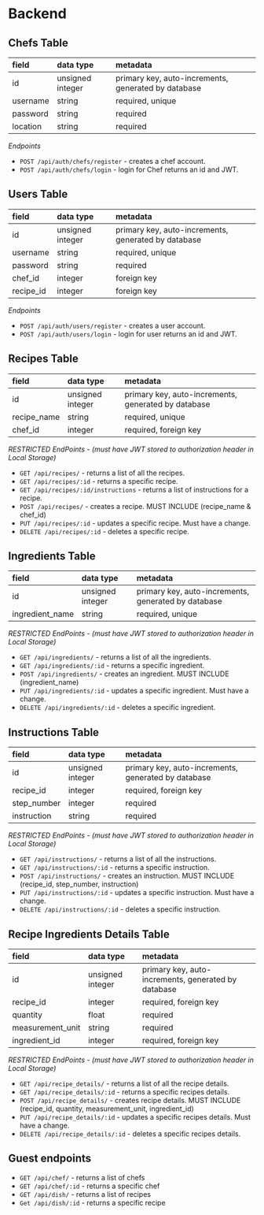 # Backend

## Chefs Table

| field    | data type        | metadata                                            |
| :------- | :--------------- | :-------------------------------------------------- |
| id       | unsigned integer | primary key, auto-increments, generated by database |
| username | string           | required, unique                                    |
| password | string           | required                                            |
| location | string           | required                                            |

_Endpoints_

- `POST /api/auth/chefs/register` - creates a chef account.
- `POST /api/auth/chefs/login` - login for Chef returns an id and JWT.

## Users Table

| field     | data type        | metadata                                            |
| :-------- | :--------------- | :-------------------------------------------------- |
| id        | unsigned integer | primary key, auto-increments, generated by database |
| username  | string           | required, unique                                    |
| password  | string           | required                                            |
| chef_id   | integer          | foreign key                                         |
| recipe_id | integer          | foreign key                                         |

_Endpoints_

- `POST /api/auth/users/register` - creates a user account.
- `POST /api/auth/users/login` - login for user returns an id and JWT.

## Recipes Table

| field       | data type        | metadata                                            |
| :---------- | :--------------- | :-------------------------------------------------- |
| id          | unsigned integer | primary key, auto-increments, generated by database |
| recipe_name | string           | required, unique                                    |
| chef_id     | integer          | required, foreign key                               |

_RESTRICTED EndPoints - (must have JWT stored to authorization header in Local Storage)_

- `GET /api/recipes/` - returns a list of all the recipes.
- `GET /api/recipes/:id` - returns a specific recipe.
- `GET /api/recipes/:id/instructions` - returns a list of instructions for a recipe.
- `POST /api/recipes/` - creates a recipe. MUST INCLUDE (recipe_name & chef_id)
- `PUT /api/recipes/:id` - updates a specific recipe. Must have a change.
- `DELETE /api/recipes/:id` - deletes a specific recipe.

## Ingredients Table

| field           | data type        | metadata                                            |
| :-------------- | :--------------- | :-------------------------------------------------- |
| id              | unsigned integer | primary key, auto-increments, generated by database |
| ingredient_name | string           | required, unique                                    |

_RESTRICTED EndPoints - (must have JWT stored to authorization header in Local Storage)_

- `GET /api/ingredients/` - returns a list of all the ingredients.
- `GET /api/ingredients/:id` - returns a specific ingredient.
- `POST /api/ingredients/` - creates an ingredient. MUST INCLUDE (ingredient_name)
- `PUT /api/ingredients/:id` - updates a specific ingredient. Must have a change.
- `DELETE /api/ingredients/:id` - deletes a specific ingredient.

## Instructions Table

| field       | data type        | metadata                                            |
| :---------- | :--------------- | :-------------------------------------------------- |
| id          | unsigned integer | primary key, auto-increments, generated by database |
| recipe_id   | integer          | required, foreign key                               |
| step_number | integer          | required                                            |
| instruction | string           | required                                            |

_RESTRICTED EndPoints - (must have JWT stored to authorization header in Local Storage)_

- `GET /api/instructions/` - returns a list of all the instructions.
- `GET /api/instructions/:id` - returns a specific instruction.
- `POST /api/instructions/` - creates an instruction. MUST INCLUDE (recipe_id, step_number, instruction)
- `PUT /api/instructions/:id` - updates a specific instruction. Must have a change.
- `DELETE /api/instructions/:id` - deletes a specific instruction.

## Recipe Ingredients Details Table

| field            | data type        | metadata                                            |
| :--------------- | :--------------- | :-------------------------------------------------- |
| id               | unsigned integer | primary key, auto-increments, generated by database |
| recipe_id        | integer          | required, foreign key                               |
| quantity         | float            | required                                            |
| measurement_unit | string           | required                                            |
| ingredient_id    | integer          | required, foreign key                               |

_RESTRICTED EndPoints - (must have JWT stored to authorization header in Local Storage)_

- `GET /api/recipe_details/` - returns a list of all the recipe details.
- `GET /api/recipe_details/:id` - returns a specific recipes details.
- `POST /api/recipe_details/` - creates recipe details. MUST INCLUDE (recipe_id, quantity, measurement_unit, ingredient_id)
- `PUT /api/recipe_details/:id` - updates a specific recipes details. Must have a change.
- `DELETE /api/recipe_details/:id` - deletes a specific recipes details.

## Guest endpoints

- `GET /api/chef/` - returns a list of chefs
- `GET /api/chef/:id` - returns a specific chef
- `GET /api/dish/` - returns a list of recipes
- `Get /api/dish/:id` - returns a specific recipe

